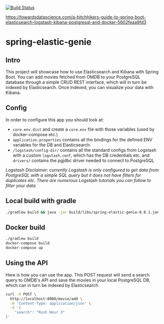[![Build Status](https://travis-ci.org/tech4242/spring-elastic-genie.svg?branch=master)](https://travis-ci.org/tech4242/spring-elastic-genie)

https://towardsdatascience.com/a-hitchhikers-guide-to-spring-boot-elasticsearch-logstash-kibana-postgresql-and-docker-5602feaa9fd3

# spring-elastic-genie

## Intro

This project will showcase how to use Elasticsearch and Kibana with Spring Boot. You can add movies fetched from OMDB to your PostgreSQL database through a simple CRUD REST interface, which will in turn be indexed by Elasticsearch. Once indexed, you can visualize your data with Kibana.

## Config

In order to configure this app you should look at:

- `core.env.dist` and create a `core.env` file with those variables (used by docker-compose etc.)
- `application.properties` contains all the bindings for the defined ENV variables for the DB and Elasticsearch.
- `/logstash/config-dir/` contains all the standard configs from Logstash with a custom `logstash.conf`, which has the DB credentials etc. and `drivers/` contains the pgjdbc driver needed to connect to PostgreSQL

*Logstash Disclaimer: currently Logstash is only configured to get data from PostgreSQL with a simple SQL query but it does not have filters for duplicates etc. There are numerous Logstash tutorials you can follow to filter your data.*

## Local build with gradle

```bash
./gradlew build && java -jar build/libs/spring-elastic-genie-0.0.1.jar
```

## Docker build

```bash
./gradlew build
docker-compose build
docker-compose up
```

## Using the API

Here is how you can use the app. This POST request will send a search query to OMDB's API and save the movies in your local PostgreSQL DB, which can in turn be indexed by Elasticsearch.

```bash
curl -X POST \
  http://localhost:8080/movie/add \
  -H 'Content-Type: application/json' \
  -d '{
    "search": "Rush Hour 3"
}'
```
